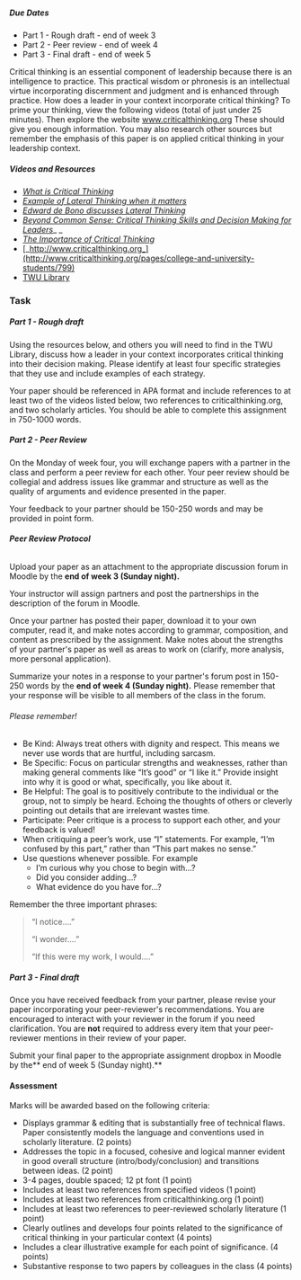 ##### Due Dates

* Part 1 - Rough draft - end of week 3
* Part 2 - Peer review - end of week 4
* Part 3 - Final draft - end of week 5

Critical thinking is an essential component of leadership because there is an intelligence to practice. This practical wisdom or phronesis is an intellectual virtue incorporating discernment and judgment and is enhanced through practice. How does a leader in your context incorporate critical thinking?  To prime your thinking, view the following videos \(total of just under 25 minutes\).  Then explore the website www.criticalthinking.org  These should give you enough information. You may also research other sources but remember the emphasis of this paper is on applied critical thinking in your leadership context.

##### Videos and Resources

* [_What is Critical Thinking_](https://youtu.be/9oAf3g5_138)
* [_Example of Lateral Thinking when it matters_](https://youtu.be/q3HjWA7bii4?list=PL3fSda8lJVjQ4Sdumgrz1Ghfdx_DgovoS)
* [_Edward de Bono discusses Lateral Thinking_](https://youtu.be/Nb9Oe83ruUw?)
* [_Beyond Common Sense: Critical Thinking Skills and Decision Making for Leaders_](https://youtu.be/QTWc-JLh3Fw)_ _
* [_The Importance of Critical Thinking_](https://youtu.be/2yEZHXgQKsM)
* [_http://www.criticalthinking.org_](http://www.criticalthinking.org/pages/college-and-university-students/799)
* [TWU Library](https://twu.ca/library)

### Task

##### Part 1 - Rough draft

Using the resources below, and others you will need to find in the TWU Library, discuss how a leader in your context incorporates critical thinking into their decision making. Please identify at least four specific strategies that they use and include examples of each strategy.

Your paper should be referenced in APA format and include references to at least two of the videos listed below, two references to criticalthinking.org, and two scholarly articles. You should be able to complete this assignment in 750-1000 words.

##### Part 2 - Peer Review

On the Monday of week four, you will exchange papers with a partner in the class and perform a peer review for each other. Your peer review should be collegial and address issues like grammar and structure as well as the quality of arguments and evidence presented in the paper.

Your feedback to your partner should be 150-250 words and may be provided in point form.

###### **Peer Review Protocol**

Upload your paper as an attachment to the appropriate discussion forum in Moodle by the **end of week 3 \(Sunday night\).**

Your instructor will assign partners and post the partnerships in the description of the forum in Moodle.

Once your partner has posted their paper, download it to your own computer, read it, and make notes according to grammar, composition, and content as prescribed by the assignment. Make notes about the strengths of your partner's paper as well as areas to work on \(clarify, more analysis, more personal application\).

Summarize your notes in a response to your partner's forum post in 150-250 words by the **end of week 4 \(Sunday night\).** Please remember that your response will be visible to all members of the class in the forum.

###### Please remember!

* Be Kind: Always treat others with dignity and respect. This means we never use words that are hurtful, including sarcasm.
* Be Specific: Focus on particular strengths and weaknesses, rather than making general comments like “It’s good” or “I like it.” Provide insight into why it is good or what, specifically, you like about it.
* Be Helpful: The goal is to positively contribute to the individual or the group, not to simply be heard. Echoing the thoughts of others or cleverly pointing out details that are irrelevant wastes time.
* Participate: Peer critique is a process to support each other, and your feedback is valued!
* When critiquing a peer’s work, use “I” statements. For example, “I’m confused by this part,” rather than “This part makes no sense.” 
* Use questions whenever possible. For example
  * I’m curious why you chose to begin with…?
  * Did you consider adding…?
  * What evidence do you have for...?

Remember the three important phrases:

> “I notice….”
>
> “I wonder….”
>
> “If this were my work, I would….”

##### Part 3 - Final draft

Once you have received feedback from your partner, please revise your paper incorporating your peer-reviewer's recommendations. You are encouraged to interact with your reviewer in the forum if you need clarification. You are **not** required to address every item that your peer-reviewer mentions in their review of your paper.

Submit your final paper to the appropriate assignment dropbox in Moodle by the** end of week 5 \(Sunday night\).**

#### Assessment

Marks will be awarded based on the following criteria:

* Displays grammar & editing that is substantially free of technical flaws. Paper consistently models the language and conventions used in scholarly literature. \(2 points\)
* Addresses the topic in a focused, cohesive and logical manner evident in good overall structure \(intro/body/conclusion\) and transitions between ideas. \(2 point\)
* 3-4 pages, double spaced; 12 pt font \(1 point\)
* Includes at least two references from specified videos \(1 point\)
* Includes at least two references from criticalthinking.org \(1 point\)
* Includes at least two references to peer-reviewed scholarly literature \(1 point\)
* Clearly outlines and develops four points related to the significance of critical thinking in your particular context \(4 points\)
* Includes a clear illustrative example for each point of significance. \(4 points\)
* Substantive response to two papers by colleagues in the class \(4 points\)



